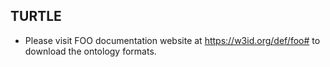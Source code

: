 
## TURTLE

- Please visit FOO documentation website at https://w3id.org/def/foo# to download the ontology formats.
